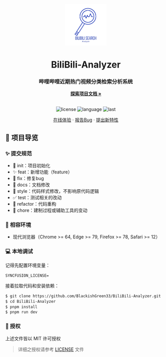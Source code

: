 <div align="center">
  <img width="130" src="https://github.com/BlackishGreen33/BiliBili-Analyzer/blob/main/public/icon.png?raw=true" alt="BiliBili-Analyzer logo">
  <h1 align="center">BiliBili-Analyzer</h1>
  <h3>哔哩哔哩近期热门视频分类检索分析系统</h3>
  <a href="https://github.com/BlackishGreen33/BiliBili-Analyzer"><strong>探索项目文档 »</strong></a>
  <br />
  <br />

![license](https://img.shields.io/github/license/BlackishGreen33/BiliBili-Analyzer)
![language](https://img.shields.io/github/languages/top/BlackishGreen33/BiliBili-Analyzer)
![last](https://img.shields.io/github/last-commit/BlackishGreen33/BiliBili-Analyzer)

<a href="https://bilibili-analyzer.vercel.app/" target="_blank">在线体验</a>
·
<a href="https://github.com/BlackishGreen33/BiliBili-Analyzer/issues">报告Bug</a>
·
<a href="https://github.com/BlackishGreen33/BiliBili-Analyzer/issues">提出新特性</a>

</div>

## 🔖 项目导览

### ✨ 提交规范

- 🎉 init：项目初始化
- ✨ feat：新增功能（feature）
- 🐞 fix：修复bug
- 📃 docs：文档修改
- 🌈 style：代码样式修改，不影响原代码逻辑
- ✅ test：测试相关的改动
- 🔨 refactor：代码重构
- 🔧 chore：建制过程或辅助工具的变动

### 🎯 相容环境

- 现代浏览器（Chrome >= 64, Edge >= 79, Firefox >= 78, Safari >= 12）

### 💻 本地调试

记得先配置环境变量：

```env
SYNCFUSION_LICENSE=
```

接着拉取代码和安装依赖：

```bash
$ git clone https://github.com/BlackishGreen33/BiliBili-Analyzer.git
$ cd BiliBili-Analyzer
$ pnpm install
$ pnpm run dev
```

### 📝 授权

上述文件皆以 MIT 许可授权

> 详细之授权请参考 [LICENSE](LICENSE) 文件
